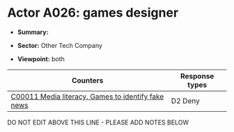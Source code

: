 # Actor A026: games designer

* **Summary:** 

* **Sector:** Other Tech Company

* **Viewpoint:** both


| Counters | Response types |
| -------- | -------------- |
| [C00011 Media literacy. Games to identify fake news](../counters/C00011.md) | D2 Deny |


DO NOT EDIT ABOVE THIS LINE - PLEASE ADD NOTES BELOW